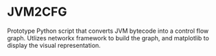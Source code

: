 # JVM2CFG

Prototype Python script that converts JVM bytecode into a control flow graph. Utlizes networkx framework to build the graph, and matplotlib to display the visual representation. 
